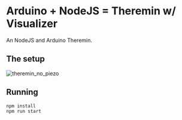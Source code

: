 # Arduino + NodeJS = Theremin w/ Visualizer

An NodeJS and Arduino Theremin.

## The setup
![theremin_no_piezo](http://i.imgur.com/bjvbPrC.jpg)

## Running
```
npm install
npm run start
```
